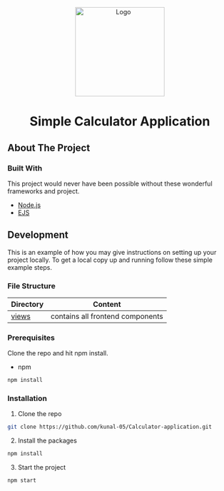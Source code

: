 <p align="center">
    <img src="https://cdn.dribbble.com/users/29736/screenshots/1298208/media/7bc02c1e4235adb7e4be74af5b4d1fac.gif" width="200" alt="Logo">
  <h1 align="center">Simple Calculator Application</h1>


<!-- ABOUT THE PROJECT -->
## About The Project
### Built With

This project would never have been possible without these wonderful frameworks and project.

- [Node.js](https://nodejs.org)
- [EJS](https://ejs.co)

<!-- GETTING STARTED -->

## Development

This is an example of how you may give instructions on setting up your project locally.
To get a local copy up and running follow these simple example steps.

### File Structure

| Directory                                                                                         | Content                      |
| --------------------------------------------------------------------------------------------------| ---------------------------- |
| [views](https://github.com/vidhi-mody/Bloom/tree/master/views)         | contains all frontend components |

### Prerequisites

Clone the repo and hit npm install.

- npm

```sh
npm install
```

### Installation

1. Clone the repo

```sh
git clone https://github.com/kunal-05/Calculator-application.git
```

2. Install the packages

```sh
npm install
```

3. Start the project

```JS
npm start
```
